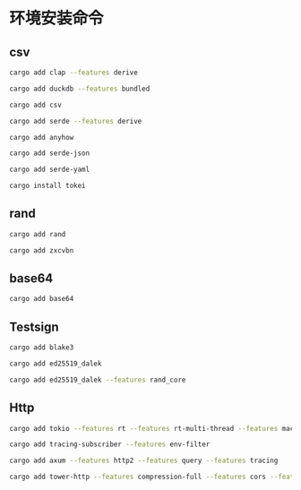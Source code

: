 # 环境安装命令

## csv

```bash
cargo add clap --features derive

cargo add duckdb --features bundled

cargo add csv

cargo add serde --features derive

cargo add anyhow

cargo add serde-json

cargo add serde-yaml

cargo install tokei
```

## rand

```bash
cargo add rand

cargo add zxcvbn

```

## base64

```bash
cargo add base64

```

## Testsign

```bash
cargo add blake3

cargo add ed25519_dalek

cargo add ed25519_dalek --features rand_core
```

## Http

```bash
cargo add tokio --features rt --features rt-multi-thread --features macros --features net --features fs

cargo add tracing-subscriber --features env-filter

cargo add axum --features http2 --features query --features tracing

cargo add tower-http --features compression-full --features cors --features trace --features fs
```
